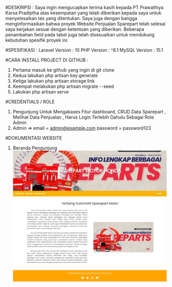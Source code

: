 #DESKRIPSI : 
Saya ingin mengucapkan terima kasih kepada PT Prawathiya Karsa Pradiptha atas kesempatan yang telah diberikan kepada saya untuk menyelesaikan tes yang ditentukan. Saya juga dengan bangga menginformasikan bahwa proyek Website Penjualan Sparepart telah selesai saya kerjakan sesuai dengan ketentuan yang diberikan. Beberapa penambahan field pada tabel juga telah disesuaikan untuk mendukung kebutuhan spesifik proyek ini.

#SPESIFIKASI :
Laravel Version : 10 PHP Version : ^8.1  MySQL Version : 15.1 

#CARA INSTALL PROJECT DI GITHUB :
1. Pertama masuk ke github yang ingin di git clone
2. Kedua lakukan php artisan key:generate
3. Ketiga lakukan php artisan storage:link
4. Keempat melakukan php artisan migrate --seed
5. Lakukan php artisan serve

#CREDENTIALS / ROLE 
1. Pengunjung
Untuk Mengakases Fitur dashboard, CRUD Data Sparepart , Melihat Data Penjualan , Harus Login Terlebih Dahulu Sebagai Role Admin
3. Admin => email    = admin@example.com
            password = password123


#DOKUMENTASI WEBSITE
1. Beranda Pengunjung
![alt text](https://github.com/riskiai/TestWebPTPrawathiya/blob/main/public/assets/img/berandapengunjung.png?raw=true)





